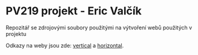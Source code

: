 # PV219 projekt - Eric Valčík

Repozitář se zdrojovými soubory použitými na výtvoření webů použitých v projektu

Odkazy na weby jsou zde: [vertical](https://adorableclo.eu/project/vertical.php) a [horizontal](https://adorableclo.eu/project/horizontal.php).
